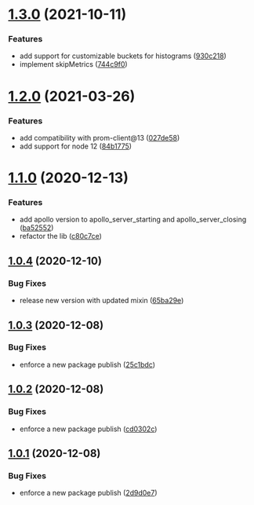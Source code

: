 # [1.3.0](https://github.com/bfmatei/apollo-prometheus-exporter/compare/v1.2.0...v1.3.0) (2021-10-11)


### Features

* add support for customizable buckets for histograms ([930c218](https://github.com/bfmatei/apollo-prometheus-exporter/commit/930c2187b09d2fb75f80abdf45182beb6a810a72))
* implement skipMetrics ([744c9f0](https://github.com/bfmatei/apollo-prometheus-exporter/commit/744c9f022dcfd5ce395530bf03654e94c013de98))

# [1.2.0](https://github.com/bfmatei/apollo-prometheus-exporter/compare/v1.1.0...v1.2.0) (2021-03-26)


### Features

* add compatibility with prom-client@13 ([027de58](https://github.com/bfmatei/apollo-prometheus-exporter/commit/027de58bf102dbbc6af79c4299971dd2abbf337e))
* add support for node 12 ([84b1775](https://github.com/bfmatei/apollo-prometheus-exporter/commit/84b17754f2248160e1b92d723bc81e3405e82d9c))

# [1.1.0](https://github.com/bfmatei/apollo-prometheus-exporter/compare/v1.0.4...v1.1.0) (2020-12-13)


### Features

* add apollo version to apollo_server_starting and apollo_server_closing ([ba52552](https://github.com/bfmatei/apollo-prometheus-exporter/commit/ba52552198dfe1b34d44330182913c712b111752))
* refactor the lib ([c80c7ce](https://github.com/bfmatei/apollo-prometheus-exporter/commit/c80c7cefbf6d3c86c306c8b9e821719dc24886e3))

## [1.0.4](https://github.com/bfmatei/apollo-prometheus-exporter/compare/v1.0.3...v1.0.4) (2020-12-10)


### Bug Fixes

* release new version with updated mixin ([65ba29e](https://github.com/bfmatei/apollo-prometheus-exporter/commit/65ba29e94c2976e8cefbc40d7fc8f1c8aceda856))

## [1.0.3](https://github.com/bfmatei/apollo-prometheus-exporter/compare/v1.0.2...v1.0.3) (2020-12-08)


### Bug Fixes

* enforce a new package publish ([25c1bdc](https://github.com/bfmatei/apollo-prometheus-exporter/commit/25c1bdc28bafe9d6227e1f8b1f25abadb794e13d))

## [1.0.2](https://github.com/bfmatei/apollo-prometheus-exporter/compare/v1.0.1...v1.0.2) (2020-12-08)


### Bug Fixes

* enforce a new package publish ([cd0302c](https://github.com/bfmatei/apollo-prometheus-exporter/commit/cd0302c1623f46b9ad4b303ef233e89fa76958e1))

## [1.0.1](https://github.com/bfmatei/apollo-prometheus-exporter/compare/v1.0.0...v1.0.1) (2020-12-08)


### Bug Fixes

* enforce a new package publish ([2d9d0e7](https://github.com/bfmatei/apollo-prometheus-exporter/commit/2d9d0e759f8ee786c9463ff2c78d56036ae4835f))
